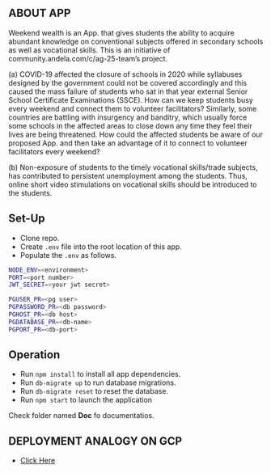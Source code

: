
## ABOUT APP
Weekend wealth is an App. that gives students the ability to acquire abundant knowledge on conventional subjects offered in secondary schools as well as vocational skills. This is an initiative of community.andela.com/c/ag-25-team’s project.

(a) COVID-19 affected the closure of schools in 2020 while syllabuses designed by the government could not be covered accordingly and this caused the mass failure of students who sat in that year external Senior School Certificate Examinations (SSCE). How can we keep students busy every weekend and connect them to volunteer facilitators? Similarly, some countries are battling with insurgency and banditry, which usually force some schools in the affected areas to close down any time they feel their lives are being threatened. How could the affected students be aware of our proposed App. and then take an advantage of it to connect to volunteer facilitators every weekend?  

(b) Non-exposure of students to the timely vocational skills/trade subjects, has contributed to persistent unemployment among the students. Thus, online short video stimulations on vocational skills should be introduced to the students.   

 
## Set-Up

- Clone repo.
- Create `.env` file into the root location of this app.
- Populate the `.env` as follows.

```bash
NODE_ENV=<environment>
PORT=<port number>
JWT_SECRET=<your jwt secret>

PGUSER_PR=<pg user>
PGPASSWORD_PR=<db password>
PGHOST_PR=<db host>
PGDATABASE_PR=<db-name>
PGPORT_PR=<db-port>
```

## Operation

- Run `npm install` to install all app dependencies.
- Run `db-migrate up` to run database migrations.
- Run `db-migrate reset` to reset the database.
- Run `npm start` to launch the application
 
 Check folder named **Doc** fo documentatios.
 

## DEPLOYMENT ANALOGY ON GCP

  - [Click Here](./DEPLOYMENT-OVERVIEW.md)   
 
